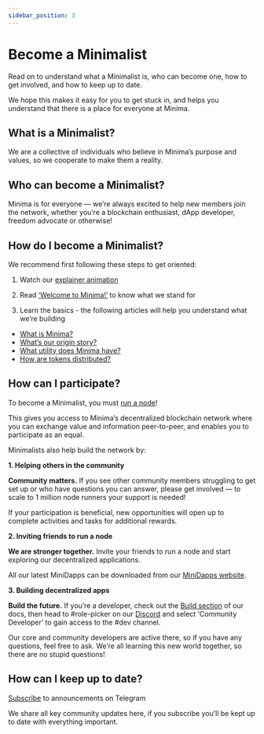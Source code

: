 ```yaml
---
sidebar_position: 3
---
```


# Become a Minimalist 

Read on to understand what a Minimalist is, who can become one, how to get involved, and how to keep up to date.

We hope this makes it easy for you to get stuck in, and helps you understand that there is a place for everyone at Minima.

## What is a Minimalist? 

We are a collective of individuals who believe in Minima’s purpose and values, so we cooperate to make them a reality. 


## Who can become a Minimalist?

Minima is for everyone — we’re always excited to help new members join the network, whether you’re a blockchain enthusiast, dApp developer, freedom advocate or otherwise!


## How do I become a Minimalist?

We recommend first following these steps to get oriented:  

1. Watch our [explainer animation](https://www.youtube.com/watch?v=J0NT7P7abaM)

2. Read [‘Welcome to Minima!’](/docs/about/welcome) to know what we stand for

3. Learn the basics - the following articles will help you understand what we’re building

- [What is Minima?](https://docs.minima.global/docs/about/whatisminima/)<br/>
- [What’s our origin story?](https://www.minima.global/post/a-love-story-confessions-of-a-crypto-coder)<br/>
- [What utility does Minima have?](https://docs.minima.global/docs/about/utility)<br/>
- [How are tokens distributed?](https://docs.minima.global/docs/about/tokendistribution)


## How can I participate? 

To become a Minimalist, you must [run a node](/docs/runanode/get_started)!

This gives you access to Minima’s decentralized blockchain network where you can exchange value and information peer-to-peer, and enables you to participate as an equal. 

Minimalists also help build the network by:

**1. Helping others in the community**

**Community matters.** If you see other community members struggling to get set up or who have questions you can answer, please get involved — to scale to 1 million node runners your support is needed! 

If your participation is beneficial, new opportunities will open up to complete activities and tasks for additional rewards. 

**2. Inviting friends to run a node**

**We are stronger together.** Invite your friends to run a node and start exploring our decentralized applications. 

All our latest MiniDapps can be downloaded from our [MiniDapps website](https://minidapps.minima.global/).

**3. Building decentralized apps**

**Build the future.** If you’re a developer, check out the [Build section](https://docs.minima.global/docs/buildonminima/dapptutorial/buildintro) of our docs, then head to #role-picker on our [Discord](https://discord.com/invite/minima) and select ‘Community Developer’ to gain access to the #dev channel. 

Our core and community developers are active there, so if you have any questions, feel free to ask. We’re all learning this new world together, so there are no stupid questions!


## How can I keep up to date?

[Subscribe](https://t.me/MinimaGlobal) to announcements on Telegram

We share all key community updates here, if you subscribe you’ll be kept up to date with everything important. 


